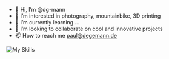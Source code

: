 - 👋 Hi, I’m @dg-mann
- 👀 I’m interested in photography, mountainbike, 3D printing
- 🌱 I’m currently learning ...
- 💞️ I’m looking to collaborate on cool and innovative projects
- 📫 How to reach me [paul@degemann.de](mailto:paul@degemann.de "paul@degemann.de")


![My Skills](https://skillicons.dev/icons?i=js,html,css,vue,sass,flutter,nuxt,wordpress,svelte,mysql,php,bootstrap,git,nodejs)

<!---
dg-mann/dg-mann is a ✨ special ✨ repository because its `README.md` (this file) appears on your GitHub profile.
You can click the Preview link to take a look at your changes.
--->
